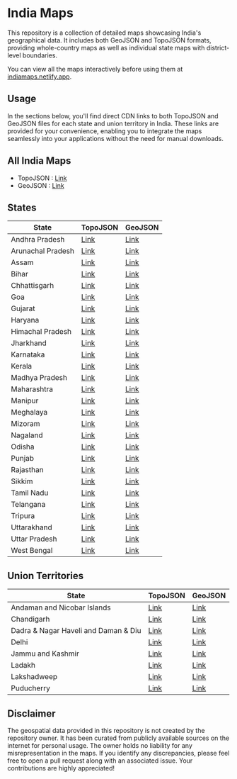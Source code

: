 # India Maps
This repository is a collection of detailed maps showcasing India's geographical data. It includes both GeoJSON and TopoJSON formats, providing whole-country maps as well as individual state maps with district-level boundaries.

You can view all the maps interactively before using them at [indiamaps.netlify.app](https://indiamaps.netlify.app).

## Usage

In the sections below, you'll find direct CDN links to both TopoJSON and GeoJSON files for each state and union territory in India. These links are provided for your convenience, enabling you to integrate the maps seamlessly into your applications without the need for manual downloads.

## All India Maps

- TopoJSON : [Link](https://cdn.jsdelivr.net/gh/udit-001/india-maps-data@116d102/topojson/india.json)
- GeoJSON : [Link](https://cdn.jsdelivr.net/gh/udit-001/india-maps-data@116d102/geojson/india.geojson)

## States

| State             | TopoJSON                                                                                       | GeoJSON                                                                                       |
|-------------------|-------------------------------------------------------------------------------------------------|-----------------------------------------------------------------------------------------------|
| Andhra Pradesh    | [Link](https://cdn.jsdelivr.net/gh/udit-001/india-maps-data@116d102/topojson/states/andhra-pradesh.json)     | [Link](https://cdn.jsdelivr.net/gh/udit-001/india-maps-data@116d102/geojson/states/andhra-pradesh.geojson)   |
| Arunachal Pradesh | [Link](https://cdn.jsdelivr.net/gh/udit-001/india-maps-data@116d102/topojson/states/arunachal-pradesh.json)  | [Link](https://cdn.jsdelivr.net/gh/udit-001/india-maps-data@116d102/geojson/states/arunachal-pradesh.geojson)|
| Assam             | [Link](https://cdn.jsdelivr.net/gh/udit-001/india-maps-data@116d102/topojson/states/assam.json)              | [Link](https://cdn.jsdelivr.net/gh/udit-001/india-maps-data@116d102/geojson/states/assam.geojson)           |
| Bihar             | [Link](https://cdn.jsdelivr.net/gh/udit-001/india-maps-data@116d102/topojson/states/bihar.json)              | [Link](https://cdn.jsdelivr.net/gh/udit-001/india-maps-data@116d102/geojson/states/bihar.geojson)           |
| Chhattisgarh      | [Link](https://cdn.jsdelivr.net/gh/udit-001/india-maps-data@116d102/topojson/states/chhattisgarh.json)       | [Link](https://cdn.jsdelivr.net/gh/udit-001/india-maps-data@116d102/geojson/states/chhattisgarh.geojson)    |
| Goa               | [Link](https://cdn.jsdelivr.net/gh/udit-001/india-maps-data@116d102/topojson/states/goa.json)                | [Link](https://cdn.jsdelivr.net/gh/udit-001/india-maps-data@116d102/geojson/states/goa.geojson)             |
| Gujarat           | [Link](https://cdn.jsdelivr.net/gh/udit-001/india-maps-data@116d102/topojson/states/gujarat.json)            | [Link](https://cdn.jsdelivr.net/gh/udit-001/india-maps-data@116d102/geojson/states/gujarat.geojson)         |
| Haryana           | [Link](https://cdn.jsdelivr.net/gh/udit-001/india-maps-data@116d102/topojson/states/haryana.json)            | [Link](https://cdn.jsdelivr.net/gh/udit-001/india-maps-data@116d102/geojson/states/haryana.geojson)         |
| Himachal Pradesh  | [Link](https://cdn.jsdelivr.net/gh/udit-001/india-maps-data@116d102/topojson/states/himachal-pradesh.json)   | [Link](https://cdn.jsdelivr.net/gh/udit-001/india-maps-data@116d102/geojson/states/himachal-pradesh.geojson)|
| Jharkhand         | [Link](https://cdn.jsdelivr.net/gh/udit-001/india-maps-data@116d102/topojson/states/jharkhand.json)          | [Link](https://cdn.jsdelivr.net/gh/udit-001/india-maps-data@116d102/geojson/states/jharkhand.geojson)       |
| Karnataka         | [Link](https://cdn.jsdelivr.net/gh/udit-001/india-maps-data@116d102/topojson/states/karnataka.json)          | [Link](https://cdn.jsdelivr.net/gh/udit-001/india-maps-data@116d102/geojson/states/karnataka.geojson)       |
| Kerala            | [Link](https://cdn.jsdelivr.net/gh/udit-001/india-maps-data@116d102/topojson/states/kerala.json)             | [Link](https://cdn.jsdelivr.net/gh/udit-001/india-maps-data@116d102/geojson/states/kerala.geojson)          |
| Madhya Pradesh    | [Link](https://cdn.jsdelivr.net/gh/udit-001/india-maps-data@116d102/topojson/states/madhya-pradesh.json)     | [Link](https://cdn.jsdelivr.net/gh/udit-001/india-maps-data@116d102/geojson/states/madhya-pradesh.geojson) |
| Maharashtra       | [Link](https://cdn.jsdelivr.net/gh/udit-001/india-maps-data@116d102/topojson/states/maharashtra.json)        | [Link](https://cdn.jsdelivr.net/gh/udit-001/india-maps-data@116d102/geojson/states/maharashtra.geojson)    |
| Manipur           | [Link](https://cdn.jsdelivr.net/gh/udit-001/india-maps-data@116d102/topojson/states/manipur.json)            | [Link](https://cdn.jsdelivr.net/gh/udit-001/india-maps-data@116d102/geojson/states/manipur.geojson)        |
| Meghalaya         | [Link](https://cdn.jsdelivr.net/gh/udit-001/india-maps-data@116d102/topojson/states/meghalaya.json)          | [Link](https://cdn.jsdelivr.net/gh/udit-001/india-maps-data@116d102/geojson/states/meghalaya.geojson)      |
| Mizoram           | [Link](https://cdn.jsdelivr.net/gh/udit-001/india-maps-data@116d102/topojson/states/mizoram.json)            | [Link](https://cdn.jsdelivr.net/gh/udit-001/india-maps-data@116d102/geojson/states/mizoram.geojson)        |
| Nagaland          | [Link](https://cdn.jsdelivr.net/gh/udit-001/india-maps-data@116d102/topojson/states/nagaland.json)           | [Link](https://cdn.jsdelivr.net/gh/udit-001/india-maps-data@116d102/geojson/states/nagaland.geojson)       |
| Odisha            | [Link](https://cdn.jsdelivr.net/gh/udit-001/india-maps-data@116d102/topojson/states/odisha.json)             | [Link](https://cdn.jsdelivr.net/gh/udit-001/india-maps-data@116d102/geojson/states/odisha.geojson)         |
| Punjab            | [Link](https://cdn.jsdelivr.net/gh/udit-001/india-maps-data@116d102/topojson/states/punjab.json)             | [Link](https://cdn.jsdelivr.net/gh/udit-001/india-maps-data@116d102/geojson/states/punjab.geojson)         |
| Rajasthan         | [Link](https://cdn.jsdelivr.net/gh/udit-001/india-maps-data@116d102/topojson/states/rajasthan.json)          | [Link](https://cdn.jsdelivr.net/gh/udit-001/india-maps-data@116d102/geojson/states/rajasthan.geojson)      |
| Sikkim            | [Link](https://cdn.jsdelivr.net/gh/udit-001/india-maps-data@116d102/topojson/states/sikkim.json)             | [Link](https://cdn.jsdelivr.net/gh/udit-001/india-maps-data@116d102/geojson/states/sikkim.geojson)         |
| Tamil Nadu        | [Link](https://cdn.jsdelivr.net/gh/udit-001/india-maps-data@116d102/topojson/states/tamil-nadu.json)         | [Link](https://cdn.jsdelivr.net/gh/udit-001/india-maps-data@116d102/geojson/states/tamil-nadu.geojson)     |
| Telangana         | [Link](https://cdn.jsdelivr.net/gh/udit-001/india-maps-data@116d102/topojson/states/telangana.json)          | [Link](https://cdn.jsdelivr.net/gh/udit-001/india-maps-data@116d102/geojson/states/telangana.geojson)      |
| Tripura           | [Link](https://cdn.jsdelivr.net/gh/udit-001/india-maps-data@116d102/topojson/states/tripura.json)            | [Link](https://cdn.jsdelivr.net/gh/udit-001/india-maps-data@116d102/geojson/states/tripura.geojson)        |
| Uttarakhand       | [Link](https://cdn.jsdelivr.net/gh/udit-001/india-maps-data@116d102/topojson/states/uttarakhand.json)        | [Link](https://cdn.jsdelivr.net/gh/udit-001/india-maps-data@116d102/geojson/states/uttarakhand.geojson)    |
| Uttar Pradesh     | [Link](https://cdn.jsdelivr.net/gh/udit-001/india-maps-data@116d102/topojson/states/uttar-pradesh.json)      | [Link](https://cdn.jsdelivr.net/gh/udit-001/india-maps-data@116d102/geojson/states/uttar-pradesh.geojson)  |
| West Bengal       | [Link](https://cdn.jsdelivr.net/gh/udit-001/india-maps-data@116d102/topojson/states/west-bengal.json)        | [Link](https://cdn.jsdelivr.net/gh/udit-001/india-maps-data@116d102/geojson/states/west-bengal.geojson)    |





## Union Territories

| State                                       | TopoJSON | GeoJSON |
|---------------------------------------------|----------|---------|
| Andaman and Nicobar Islands                | [Link](https://cdn.jsdelivr.net/gh/udit-001/india-maps-data@116d102/topojson/states/andaman-and-nicobar-islands.json) | [Link](https://cdn.jsdelivr.net/gh/udit-001/india-maps-data@116d102/geojson/states/andaman-and-nicobar-islands.geojson) |
| Chandigarh                                  | [Link](https://cdn.jsdelivr.net/gh/udit-001/india-maps-data@116d102/topojson/states/chandigarh.geojson) | [Link](https://cdn.jsdelivr.net/gh/udit-001/india-maps-data@116d102/geojson/states/chandigarh.geojson) |
| Dadra & Nagar Haveli and Daman & Diu | [Link](https://cdn.jsdelivr.net/gh/udit-001/india-maps-data@116d102/topojson/states/dnh-and-dd.json) | [Link](https://cdn.jsdelivr.net/gh/udit-001/india-maps-data@116d102/geojson/states/dnh-and-dd.geojson) |
| Delhi                                       | [Link](https://cdn.jsdelivr.net/gh/udit-001/india-maps-data@116d102/topojson/states/delhi.geojson) | [Link](https://cdn.jsdelivr.net/gh/udit-001/india-maps-data@116d102/geojson/states/delhi.geojson) |
| Jammu and Kashmir | [Link](https://cdn.jsdelivr.net/gh/udit-001/india-maps-data@116d102/topojson/states/jammu-and-kashmir.json)  | [Link](https://cdn.jsdelivr.net/gh/udit-001/india-maps-data@116d102/geojson/states/jammu-and-kashmir.geojson) |
| Ladakh | [Link](https://cdn.jsdelivr.net/gh/udit-001/india-maps-data@116d102/topojson/states/ladakh.json)  | [Link](https://cdn.jsdelivr.net/gh/udit-001/india-maps-data@116d102/geojson/states/ladakh.geojson)|
| Lakshadweep                                 | [Link](https://cdn.jsdelivr.net/gh/udit-001/india-maps-data@116d102/topojson/states/lakshadweep.geojson) | [Link](https://cdn.jsdelivr.net/gh/udit-001/india-maps-data@116d102/geojson/states/lakshadweep.geojson) |
| Puducherry                                  | [Link](https://cdn.jsdelivr.net/gh/udit-001/india-maps-data@116d102/topojson/states/puducherry.geojson) | [Link](https://cdn.jsdelivr.net/gh/udit-001/india-maps-data@116d102/geojson/states/puducherry.geojson) |

## Disclaimer

The geospatial data provided in this repository is not created by the repository owner. It has been curated from publicly available sources on the internet for personal usage. The owner holds no liability for any misrepresentation in the maps. If you identify any discrepancies, please feel free to open a pull request along with an associated issue. Your contributions are highly appreciated!
